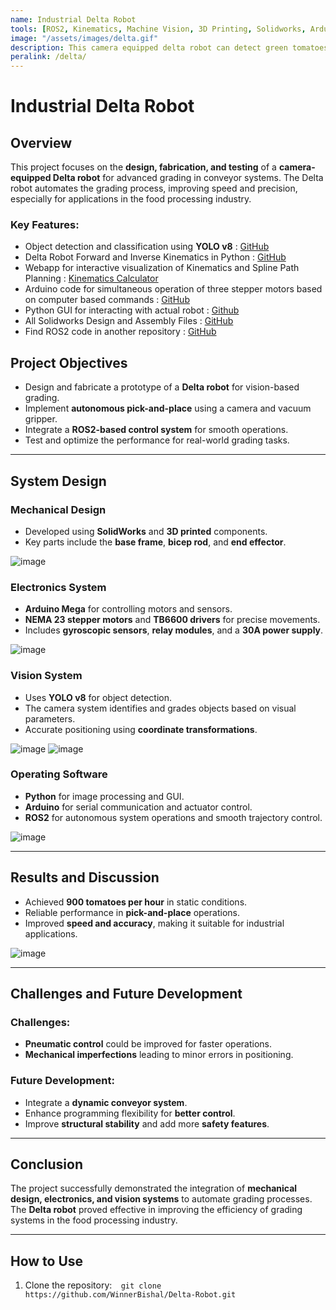 ```yaml
---
name: Industrial Delta Robot
tools: [ROS2, Kinematics, Machine Vision, 3D Printing, Solidworks, Arduino, Silicone Molding]
image: "/assets/images/delta.gif"
description: This camera equipped delta robot can detect green tomatoes and separate them from the batch.
peralink: /delta/
---
```


# Industrial Delta Robot

## Overview

This project focuses on the **design, fabrication, and testing** of a **camera-equipped Delta robot** for advanced grading in conveyor systems. The Delta robot automates the grading process, improving speed and precision, especially for applications in the food processing industry.

### Key Features:
- Object detection and classification using **YOLO v8** : [GitHub](https://github.com/WinnerBishal/Delta-Robot/tree/master/computer_vision)
- Delta Robot Forward and Inverse Kinematics in Python : [GitHub](https://github.com/WinnerBishal/Delta-Robot/blob/master/src/essentials.py)
- Webapp for interactive visualization of Kinematics and Spline Path Planning : [Kinematics Calculator](https://bishaladhikari.info.np/delta_kinematics_calculator/)
- Arduino code for simultaneous operation of three stepper motors based on computer based commands : [GitHub](https://github.com/WinnerBishal/Delta-Robot/tree/master/arduino)
- Python GUI for interacting with actual robot : [Github](https://github.com/WinnerBishal/Delta-Robot/tree/master/delta_gui)
- All Solidworks Design and Assembly Files : [GitHub](https://github.com/WinnerBishal/Delta-Robot/tree/master/solidworks_design_files)
- Find ROS2 code in another repository : [GitHub](https://github.com/WinnerBishal/ROS2_delta_robot)

## Project Objectives

- Design and fabricate a prototype of a **Delta robot** for vision-based grading.
- Implement **autonomous pick-and-place** using a camera and vacuum gripper.
- Integrate a **ROS2-based control system** for smooth operations.
- Test and optimize the performance for real-world grading tasks.

---

## System Design

### Mechanical Design
- Developed using **SolidWorks** and **3D printed** components.
- Key parts include the **base frame**, **bicep rod**, and **end effector**.

![image](https://github.com/user-attachments/assets/dffad3bb-8ded-44e9-ad8c-4d978c0e4584)


### Electronics System
- **Arduino Mega** for controlling motors and sensors.
- **NEMA 23 stepper motors** and **TB6600 drivers** for precise movements.
- Includes **gyroscopic sensors**, **relay modules**, and a **30A power supply**.

![image](https://github.com/user-attachments/assets/1f6c1b0d-a91a-4d25-8d1e-2dc4bcb629e4)


### Vision System
- Uses **YOLO v8** for object detection.
- The camera system identifies and grades objects based on visual parameters.
- Accurate positioning using **coordinate transformations**.

![image](https://github.com/user-attachments/assets/2acf39f6-8774-4c08-9f28-0ad6f014be38)
![image](https://github.com/user-attachments/assets/c2b58cc2-8ba4-48b4-ba5a-a24972e11e3b)


### Operating Software
- **Python** for image processing and GUI.
- **Arduino** for serial communication and actuator control.
- **ROS2** for autonomous system operations and smooth trajectory control.

![image](https://github.com/user-attachments/assets/3fcf0a76-8b69-4d72-bc47-9ae8f18456da)


---

## Results and Discussion

- Achieved **900 tomatoes per hour** in static conditions.
- Reliable performance in **pick-and-place** operations.
- Improved **speed and accuracy**, making it suitable for industrial applications.

![image](https://github.com/user-attachments/assets/3d78b62d-d4e1-4479-8cef-283272d05044)


---

## Challenges and Future Development

### Challenges:
- **Pneumatic control** could be improved for faster operations.
- **Mechanical imperfections** leading to minor errors in positioning.

### Future Development:
- Integrate a **dynamic conveyor system**.
- Enhance programming flexibility for **better control**.
- Improve **structural stability** and add more **safety features**.

---

## Conclusion

The project successfully demonstrated the integration of **mechanical design, electronics, and vision systems** to automate grading processes. The **Delta robot** proved effective in improving the efficiency of grading systems in the food processing industry.

---

## How to Use

1. Clone the repository:```   git clone https://github.com/WinnerBishal/Delta-Robot.git ```

